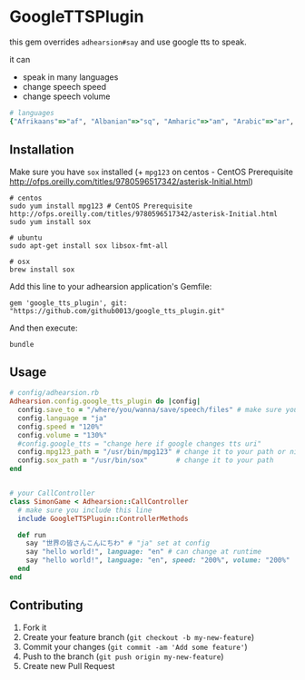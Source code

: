 GoogleTTSPlugin
==========================
this gem overrides `adhearsion#say` and use google tts to speak.

it can

- speak in many languages 
- change speech speed
- change speech volume

``` ruby
# languages
{"Afrikaans"=>"af", "Albanian"=>"sq", "Amharic"=>"am", "Arabic"=>"ar", "Armenian"=>"hy", "Azerbaijani"=>"az", "Basque"=>"eu", "Belarusian"=>"be", "Bengali"=>"bn", "Bihari"=>"bh", "Bosnian"=>"bs", "Breton"=>"br", "Bulgarian"=>"bg", "Cambodian"=>"km", "Catalan"=>"ca", "Chinese (Simplified)"=>"zh-CN", "Chinese (Traditional)"=>"zh-TW", "Corsican"=>"co", "Croatian"=>"hr", "Czech"=>"cs", "Danish"=>"da", "Dutch"=>"nl", "English"=>"en", "Esperanto"=>"eo", "Estonian"=>"et", "Faroese"=>"fo", "Filipino"=>"tl", "Finnish"=>"fi", "French"=>"fr", "Frisian"=>"fy", "Galician"=>"gl", "Georgian"=>"ka", "German"=>"de", "Greek"=>"el", "Guarani"=>"gn", "Gujarati"=>"gu", "Hacker"=>"xx-hacker", "Hausa"=>"ha", "Hebrew"=>"iw", "Hindi"=>"hi", "Hungarian"=>"hu", "Icelandic"=>"is", "Indonesian"=>"id", "Interlingua"=>"ia", "Irish"=>"ga", "Italian"=>"it", "Japanese"=>"ja", "Javanese"=>"jw", "Kannada"=>"kn", "Kazakh"=>"kk", "Kinyarwanda"=>"rw", "Kirundi"=>"rn", "Klingon"=>"xx-klingon", "Korean"=>"ko", "Kurdish"=>"ku", "Kyrgyz"=>"ky", "Laothian"=>"lo", "Latin"=>"la", "Latvian"=>"lv", "Lingala"=>"ln", "Lithuanian"=>"lt", "Macedonian"=>"mk", "Malagasy"=>"mg", "Malay"=>"ms", "Malayalam"=>"ml", "Maltese"=>"mt", "Maori"=>"mi", "Marathi"=>"mr", "Moldavian"=>"mo", "Mongolian"=>"mn", "Montenegrin"=>"sr-ME", "Nepali"=>"ne", "Norwegian"=>"no", "Norwegian (Nynorsk)"=>"nn", "Occitan"=>"oc", "Oriya"=>"or", "Oromo"=>"om", "Pashto"=>"ps", "Persian"=>"fa", "Pirate"=>"xx-pirate", "Polish"=>"pl", "Portuguese (Brazil)"=>"pt-BR", "Portuguese (Portugal)"=>"pt-PT", "Portuguese"=>"pt", "Punjabi"=>"pa", "Quechua"=>"qu", "Romanian"=>"ro", "Romansh"=>"rm", "Russian"=>"ru", "Scots Gaelic"=>"gd", "Serbian"=>"sr", "Serbo-Croatian"=>"sh", "Sesotho"=>"st", "Shona"=>"sn", "Sindhi"=>"sd", "Sinhalese"=>"si", "Slovak"=>"sk", "Slovenian"=>"sl", "Somali"=>"so", "Spanish"=>"es", "Sundanese"=>"su", "Swahili"=>"sw", "Swedish"=>"sv", "Tajik"=>"tg", "Tamil"=>"ta", "Tatar"=>"tt", "Telugu"=>"te", "Thai"=>"th", "Tigrinya"=>"ti", "Tonga"=>"to", "Turkish"=>"tr", "Turkmen"=>"tk", "Twi"=>"tw", "Uighur"=>"ug", "Ukrainian"=>"uk", "Urdu"=>"ur", "Uzbek"=>"uz", "Vietnamese"=>"vi", "Welsh"=>"cy", "Xhosa"=>"xh", "Yiddish"=>"yi", "Yoruba"=>"yo", "Zulu"=>"zu"}
```

## Installation

Make sure you have `sox` installed (+ `mpg123` on centos - CentOS Prerequisite http://ofps.oreilly.com/titles/9780596517342/asterisk-Initial.html)

    # centos
    sudo yum install mpg123 # CentOS Prerequisite http://ofps.oreilly.com/titles/9780596517342/asterisk-Initial.html
    sudo yum install sox

    # ubuntu
    sudo apt-get install sox libsox-fmt-all

    # osx
    brew install sox

Add this line to your adhearsion application's Gemfile:

    gem 'google_tts_plugin', git: "https://github.com/github0013/google_tts_plugin.git"

And then execute:

    bundle

## Usage

``` ruby
# config/adhearsion.rb
Adhearsion.config.google_tts_plugin do |config|
  config.save_to = "/where/you/wanna/save/speech/files" # make sure you have permissions write
  config.language = "ja" 
  config.speed = "120%"
  config.volume = "130%"
  #config.google_tts = "change here if google changes tts uri" 
  config.mpg123_path = "/usr/bin/mpg123" # change it to your path or nil if not installed (but required on centos)
  config.sox_path = "/usr/bin/sox"       # change it to your path
end


# your CallController
class SimonGame < Adhearsion::CallController
  # make sure you include this line
  include GoogleTTSPlugin::ControllerMethods

  def run
    say "世界の皆さんこんにちわ" # "ja" set at config
    say "hello world!", language: "en" # can change at runtime
    say "hello world!", language: "en", speed: "200%", volume: "200%"
  end
end
```

## Contributing

1. Fork it
2. Create your feature branch (`git checkout -b my-new-feature`)
3. Commit your changes (`git commit -am 'Add some feature'`)
4. Push to the branch (`git push origin my-new-feature`)
5. Create new Pull Request
